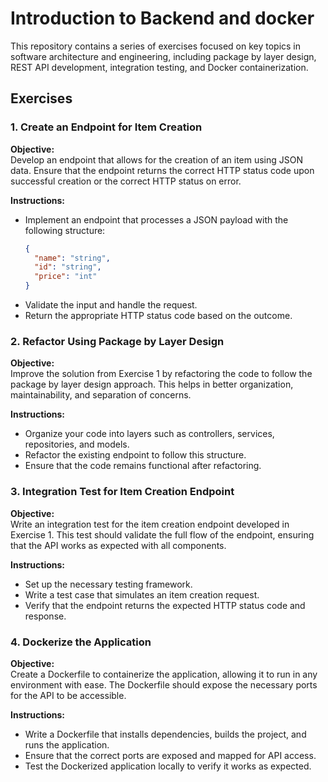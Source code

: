 # Introduction to Backend and docker

This repository contains a series of exercises focused on key topics in software architecture and engineering, including package by layer design, REST API development, integration testing, and Docker containerization.

## Exercises

### 1. Create an Endpoint for Item Creation
**Objective:**  
Develop an endpoint that allows for the creation of an item using JSON data. Ensure that the endpoint returns the correct HTTP status code upon successful creation or the correct HTTP status on error.

**Instructions:**  
- Implement an endpoint that processes a JSON payload with the following structure:
  ```json
  {
    "name": "string",
    "id": "string",
    "price": "int"
  }
  ```
 - Validate the input and handle the request.
 - Return the appropriate HTTP status code based on the outcome.
### 2. Refactor Using Package by Layer Design
**Objective:**  
Improve the solution from Exercise 1 by refactoring the code to follow the package by layer design approach. This helps in better organization, maintainability, and separation of concerns.

**Instructions:**  
- Organize your code into layers such as controllers, services, repositories, and models.
- Refactor the existing endpoint to follow this structure.
- Ensure that the code remains functional after refactoring.

### 3. Integration Test for Item Creation Endpoint
**Objective:**  
Write an integration test for the item creation endpoint developed in Exercise 1. This test should validate the full flow of the endpoint, ensuring that the API works as expected with all components.

**Instructions:**  
- Set up the necessary testing framework.
- Write a test case that simulates an item creation request.
- Verify that the endpoint returns the expected HTTP status code and response.

### 4. Dockerize the Application
**Objective:**  
Create a Dockerfile to containerize the application, allowing it to run in any environment with ease. The Dockerfile should expose the necessary ports for the API to be accessible.

**Instructions:**  
- Write a Dockerfile that installs dependencies, builds the project, and runs the application.
- Ensure that the correct ports are exposed and mapped for API access.
- Test the Dockerized application locally to verify it works as expected.
